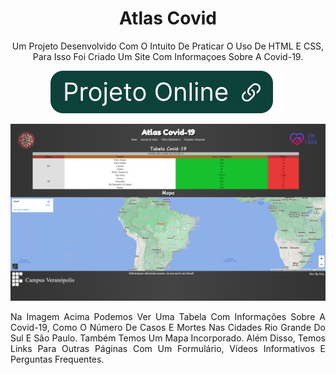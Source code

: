 <div align="center">

# Atlas Covid
Um Projeto Desenvolvido Com O Intuito De Praticar O Uso De HTML E CSS, Para Isso Foi Criado Um Site Com Informaçoes Sobre A Covid-19.

[![Projeto Online](img/btnOnline.svg)](ericrq.github.io/AtlasCovid)

[![Atlas Covid](img/atlasCovid.png)](ericrq.github.io/AtlasCovid)

<div align="justify">Na Imagem Acima Podemos Ver Uma Tabela Com Informações Sobre A Covid-19, Como O Número De Casos E Mortes Nas Cidades Rio Grande Do Sul E São Paulo. Também Temos Um Mapa Incorporado. Além Disso, Temos Links Para Outras Páginas Com Um Formulário, Vídeos Informativos E Perguntas Frequentes.</div>

</div>
